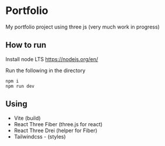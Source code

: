 # Portfolio

My portfolio project using three js (very much work in progress)

## How to run
Install node LTS https://nodejs.org/en/

Run the following in the directory

```
npm i
npm run dev
```

## Using
- Vite (build)
- React Three Fiber (three.js for react)
- React Three Drei (helper for Fiber)
- Tailwindcss - (styles)



